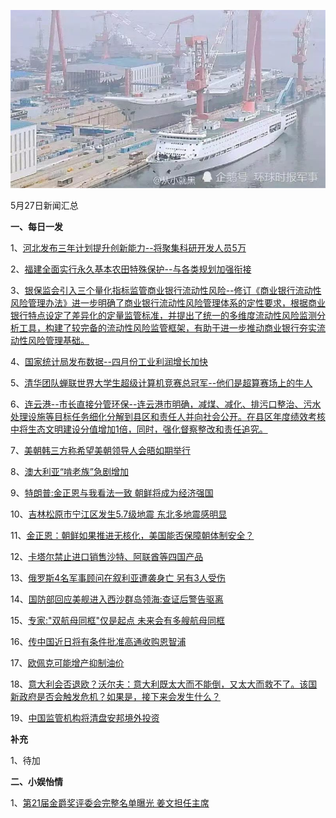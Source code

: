 ![05_24](.\05_27.jpg)

5月27日新闻汇总

**一、每日一发**

1、[河北发布三年计划提升创新能力--将聚集科研开发人员5万](http://paper.people.com.cn/rmrb/html/2018-05/28/nw.D110000renmrb_20180528_4-02.htm)

2、[福建全面实行永久基本农田特殊保护--与各类规划加强衔接](http://paper.people.com.cn/rmrb/html/2018-05/28/nw.D110000renmrb_20180528_5-02.htm)

3、[银保监会引入三个量化指标监管商业银行流动性风险--修订《商业银行流动性风险管理办法》进一步明确了商业银行流动性风险管理体系的定性要求，根据商业银行特点设定了差异化的定量监管标准，并提出了统一的多维度流动性风险监测分析工具，构建了较完备的流动性风险监管框架，有助于进一步推动商业银行夯实流动性风险管理基础。](http://paper.people.com.cn/rmrb/html/2018-05/28/nw.D110000renmrb_20180528_3-10.htm)

4、[国家统计局发布数据--四月份工业利润增长加快](http://paper.people.com.cn/rmrb/html/2018-05/28/nw.D110000renmrb_20180528_2-10.htm)

5、[清华团队蝉联世界大学生超级计算机竞赛总冠军--他们是超算赛场上的牛人](http://paper.people.com.cn/rmrb/html/2018-05/28/nw.D110000renmrb_20180528_8-12.htm)

6、[连云港--市长直接分管环保--连云港市明确，减煤、减化、排污口整治、污水处理设施等目标任务细化分解到县区和责任人并向社会公开。在县区年度绩效考核中将生态文明建设分值增加1倍，同时，强化督察整改和责任追究。](http://paper.people.com.cn/rmrb/html/2018-05/28/nw.D110000renmrb_20180528_3-15.htm)

7、[美朝韩三方称希望美朝领导人会晤如期举行](http://paper.people.com.cn/rmrb/html/2018-05/28/nw.D110000renmrb_20180528_3-21.htm)

8、[澳大利亚“啃老族”急剧增加](http://paper.people.com.cn/rmrb/html/2018-05/28/nw.D110000renmrb_20180528_2-22.htm)

9、[特朗普:金正恩与我看法一致 朝鲜将成为经济强国](http://news.163.com/18/0528/05/DISC4E6R0001899N.html)

10、[吉林松原市宁江区发生5.7级地震 东北多地震感明显](http://news.163.com/18/0528/02/DIS0ODH70001899N.html)

11、[金正恩：朝鲜如果推进无核化，美国能否保障朝体制安全？](http://news.163.com/18/0528/07/DISIC7OU0001875O.html)

12、[卡塔尔禁止进口销售沙特、阿联酋等四国产品](http://news.163.com/18/0528/01/DIRUESEH0001875O.html)

13、[俄罗斯4名军事顾问在叙利亚遭袭身亡 另有3人受伤](http://news.163.com/18/0527/18/DIR7NB5T0001875O.html)

14、[国防部回应美舰进入西沙群岛领海:查证后警告驱离](http://news.163.com/18/0527/22/DIRKACS30001875N.html)

15、[专家:"双航母同框"仅是起点 未来会有多艘航母同框](http://news.163.com/18/0527/14/DIQOA0SO0001875N.html)

16、[传中国近日将有条件批准高通收购恩智浦](http://www.zaobao.com/finance/china/story20180528-862563)

17、[欧佩克可能增产抑制油价](http://www.ftchinese.com/story/001077769)

18、[意大利会否退欧？沃尔夫：意大利既太大而不能倒，又太大而救不了。该国新政府是否会触发危机？如果是，接下来会发生什么？](http://www.ftchinese.com/premium/001077751?exclusive)

19、[中国监管机构将清盘安邦境外投资](http://www.ftchinese.com/story/001077768)



**补充**

1、待加



**二、小娱怡情**

1、[第21届金爵奖评委会完整名单曝光 姜文担任主席](http://movie.67.com/hyzx/2018/05/25/919008.html)